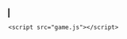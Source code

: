 <!DOCTYPE html>
<html>
  <head>
    <title>Physics Fight</title>
    <style>
      canvas {
        border: 1px solid black;
      }
    </style>
  </head>
  <body>
    <canvas id="gameCanvas" width="800" height="600"></canvas>

    <script src="game.js"></script>
  </body>
</html>
